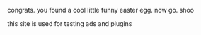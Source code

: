 congrats. you found a cool little funny easter egg.
now go. shoo

this site is used for testing ads and plugins
<body>
 <head>

<script data-cfasync='false' type='text/javascript' src='//p450098.clksite.com/adServe/banners?tid=450098_881002_0'></script>

<script data-cfasync='false' type='text/javascript' src='//p450098.clksite.com/adServe/banners?tid=450098_881002_3&tagid=9'></script>

<script data-cfasync='false' type='text/javascript' src='//p450098.clksite.com/adServe/banners?tid=450098_881002_7'></script>

<script data-cfasync='false' type='text/javascript' src='//p450098.clksite.com/adServe/banners?tid=450098_881002_5&type=footer&size=37'></script>

<script type='text/javascript' src='//p450098.clksite.com/adServe/banners?tid=450098_881002_6&type=floating_banner&size=6&side=center&position=top'></script>

<script data-cfasync='false' type='text/javascript' src='//p450098.clksite.com/adServe/banners?tid=450098_881002_8&size=7'></script>

<script data-cfasync='false' type='text/javascript' src='//p450098.clksite.com/adServe/banners?tid=450098_881002_9'></script>

  </head>
 </body>
